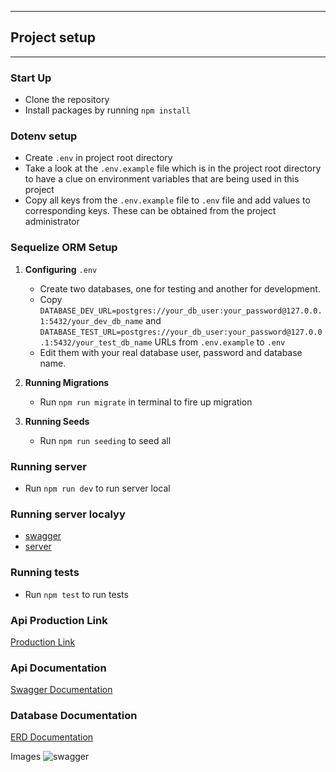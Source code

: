 
---
## Project setup
---
### Start Up
* Clone the repository
* Install packages by running `npm install`

### Dotenv setup
  * Create ``` .env ``` in project root directory
  * Take a look at the ``` .env.example ```  file which is in the project root directory to have a clue on environment variables that are being used in this project
  * Copy all keys from the ``` .env.example ```  file to ``` .env ``` file and add values to corresponding keys. These can be obtained from the project administrator

### Sequelize ORM Setup

1. **Configuring** `.env`
     - Create two databases, one for testing and another for development.
     - Copy  `DATABASE_DEV_URL=postgres://your_db_user:your_password@127.0.0.1:5432/your_dev_db_name` and `DATABASE_TEST_URL=postgres://your_db_user:your_password@127.0.0.1:5432/your_test_db_name` URLs from ```.env.example``` to ```.env```
     - Edit them with your real database user, password and database name.

2. **Running Migrations**
     - Run ``` npm run migrate ``` in terminal to fire up migration


3. **Running Seeds**
     - Run `npm run seeding` to seed all

### Running server
- Run `npm run dev` to run server local

### Running server localyy
- [swagger](http://localhost:4500/api-docs/)
- [server](http://localhost:4500/)

### Running tests
- Run `npm test` to run tests

### Api Production Link
[Production Link](https://quiz-xy92.onrender.com)

### Api Documentation
[Swagger Documentation](https://quiz-xy92.onrender.com/api-docs/)

### Database Documentation
[ERD Documentation](https://dbdiagram.io/d/6441253a6b31947051eaa6ac)

Images
![swagger](https://res.cloudinary.com/duhetxdbs/image/upload/v1682005315/Screenshot_from_2023-04-20_17-41-11_d4msqm.png)
